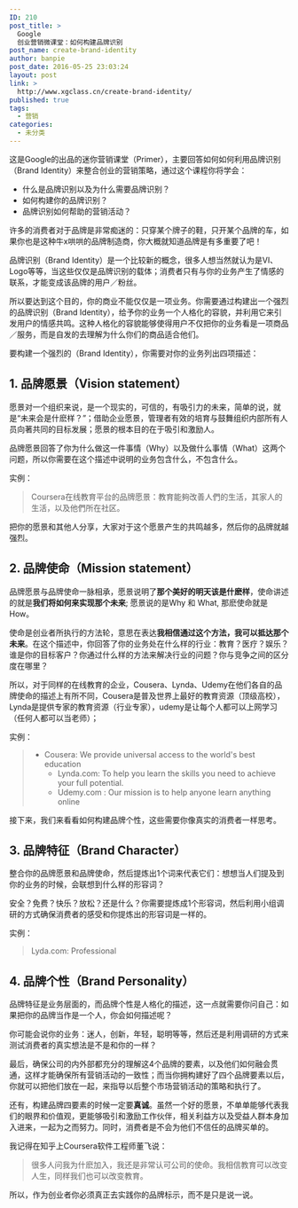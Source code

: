 ```yaml
---
ID: 210
post_title: >
  Google
  创业营销微课堂：如何构建品牌识别
post_name: create-brand-identity
author: banpie
post_date: 2016-05-25 23:03:24
layout: post
link: >
  http://www.xgclass.cn/create-brand-identity/
published: true
tags:
  - 营销
categories:
  - 未分类
---
```

这是Google的出品的迷你营销课堂（Primer），主要回答如何如何利用品牌识别（Brand Identity）来整合创业的营销策略，通过这个课程你将学会：

*   什么是品牌识别以及为什么需要品牌识别？
*   如何构建你的品牌识别？
*   品牌识别如何帮助的营销活动？

许多的消费者对于品牌是非常痴迷的：只穿某个牌子的鞋，只开某个品牌的车，如果你也是这种牛x哄哄的品牌制造商，你大概就知道品牌是有多重要了吧！

品牌识别（Brand Identity）是一个比较新的概念，很多人想当然就认为是VI、Logo等等，当这些仅仅是品牌识别的载体；消费者只有与你的业务产生了情感的联系，才能变成该品牌的用户／粉丝。

所以要达到这个目的，你的商业不能仅仅是一项业务。你需要通过构建出一个强烈的品牌识别（Brand Identity），给予你的业务一个人格化的容貌，并利用它来引发用户的情感共鸣。这种人格化的容貌能够使得用户不仅把你的业务看是一项商品／服务，而是自发的去理解为什么你们的商品适合他们。

要构建一个强烈的（Brand Identity），你需要对你的业务列出四项描述：

## 1\. 品牌愿景（Vision statement）

愿景对一个组织来说，是一个现实的，可信的，有吸引力的未来，简单的说，就是“未来会是什麽样？”；借助企业愿景，管理者有效的培育与鼓舞组织内部所有人员向著共同的目标发展；愿景的根本目的在于吸引和激励人。

品牌愿景回答了你为什么做这一件事情（Why）以及做什么事情（What）这两个问题，所以你需要在这个描述中说明的业务包含什么，不包含什么。

实例：

> Coursera在线教育平台的品牌愿景：教育能夠改善人們的生活，其家人的生活，以及他們所在社区。

把你的愿景和其他人分享，大家对于这个愿景产生的共鸣越多，然后你的品牌就越强烈。

## 2\. 品牌使命（Mission statement）

品牌愿景与品牌使命一脉相承，愿景说明了**那个美好的明天该是什麽样**，使命讲述的就是**我们将如何来实现那个未来**; 愿景说的是Why 和 What, 那麽使命就是 How。

使命是创业者所执行的方法轮，意思在表达**我相信通过这个方法，我可以抵达那个未来**。在这个描述中，你回答了你的业务处在什么样的行业：教育？医疗？娱乐？谁是你的目标客户？你通过什么样的方法来解决行业的问题？你与竞争之间的区分度在哪里？

所以，对于同样的在线教育的企业，Cousera、Lynda、Udemy在他们各自的品牌使命的描述上有所不同，Cousera是普及世界上最好的教育资源（顶级高校），Lynda是提供专家的教育资源（行业专家），udemy是让每个人都可以上网学习（任何人都可以当老师）；

实例：

> *   Cousera: We provide universal access to the world's best education 
>     *   Lynda.com: To help you learn the skills you need to achieve your full potential.
>     *   Udemy.com : Our mission is to help anyone learn anything online

接下来，我们来看看如何构建品牌个性，这些需要你像真实的消费者一样思考。

## 3\. 品牌特征（Brand Character）

整合你的品牌愿景和品牌使命，然后提炼出1个词来代表它们：想想当人们提及到你的业务的时候，会联想到什么样的形容词？

安全？免费？快乐？放松？还是什么？你需要提炼成1个形容词，然后利用小组调研的方式确保消费者的感受和你提炼出的形容词是一样的。

实例：

> Lyda.com: Professional

## 4\. 品牌个性（Brand Personality）

品牌特征是业务层面的，而品牌个性是人格化的描述，这一点就需要你问自己：如果把你的品牌当作是一个人，你会如何描述呢？

你可能会说你的业务：迷人，创新，年轻，聪明等等，然后还是利用调研的方式来测试消费者的真实想法是不是和你的一样？

最后，确保公司的内外部都充分的理解这4个品牌的要素，以及他们如何融会贯通，这样才能确保所有营销活动的一致性；而当你拥构建好了四个品牌要素以后，你就可以把他们放在一起，来指导以后整个市场营销活动的策略和执行了。

还有，构建品牌四要素的时候一定要**真诚**。虽然一个好的愿景，不单单能够代表我们的眼界和价值观，更能够吸引和激励工作伙伴，相关利益方以及受益人群本身加入进来，一起为之而努力。同时，消费者是不会为他们不信任的品牌买单的。

我记得在知乎上Coursera软件工程师董飞说：

> 很多人问我为什麽加入，我还是非常认可公司的使命。我相信教育可以改变人生，同样我们也可以改变教育。

所以，作为创业者你必须真正去实践你的品牌标示，而不是只是说一说。
